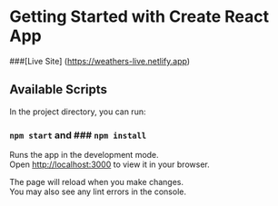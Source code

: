 # Getting Started with Create React App

###[Live Site] (https://weathers-live.netlify.app)

## Available Scripts

In the project directory, you can run:

### `npm start` and ### `npm install`

Runs the app in the development mode.\
Open [http://localhost:3000](http://localhost:3000) to view it in your browser.

The page will reload when you make changes.\
You may also see any lint errors in the console.

